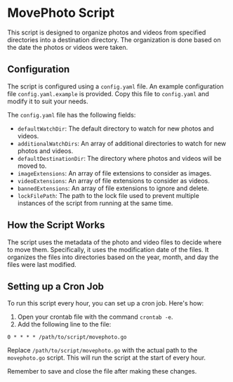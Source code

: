 # MovePhoto Script

This script is designed to organize photos and videos from specified directories into a destination directory. The organization is done based on the date the photos or videos were taken.

## Configuration

The script is configured using a `config.yaml` file. An example configuration file `config.yaml.example` is provided. Copy this file to `config.yaml` and modify it to suit your needs.

The `config.yaml` file has the following fields:

- `defaultWatchDir`: The default directory to watch for new photos and videos.
- `additionalWatchDirs`: An array of additional directories to watch for new photos and videos.
- `defaultDestinationDir`: The directory where photos and videos will be moved to.
- `imageExtensions`: An array of file extensions to consider as images.
- `videoExtensions`: An array of file extensions to consider as videos.
- `bannedExtensions`: An array of file extensions to ignore and delete.
- `lockFilePath`: The path to the lock file used to prevent multiple instances of the script from running at the same time.

## How the Script Works

The script uses the metadata of the photo and video files to decide where to move them. Specifically, it uses the modification date of the files. It organizes the files into directories based on the year, month, and day the files were last modified.

## Setting up a Cron Job

To run this script every hour, you can set up a cron job. Here's how:

1. Open your crontab file with the command `crontab -e`.
2. Add the following line to the file:

```
0 * * * * /path/to/script/movephoto.go
```

Replace `/path/to/script/movephoto.go` with the actual path to the `movephoto.go` script. This will run the script at the start of every hour.

Remember to save and close the file after making these changes.

